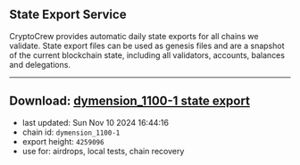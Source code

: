 ## State Export Service
CryptoCrew provides automatic daily state exports for all chains we validate. State export files can be used as genesis files and are a snapshot of the current blockchain state, including all validators, accounts, balances and delegations.

---
**Download: [dymension_1100-1 state export](https://dl-eu2.ccvalidators.com/SERVICE/dymension/dymension_1100-1_export_4259096.json)**
---

- last updated: Sun Nov 10 2024 16:44:16
- chain id: `dymension_1100-1`
- export height: `4259096`
- use for: airdrops, local tests, chain recovery
